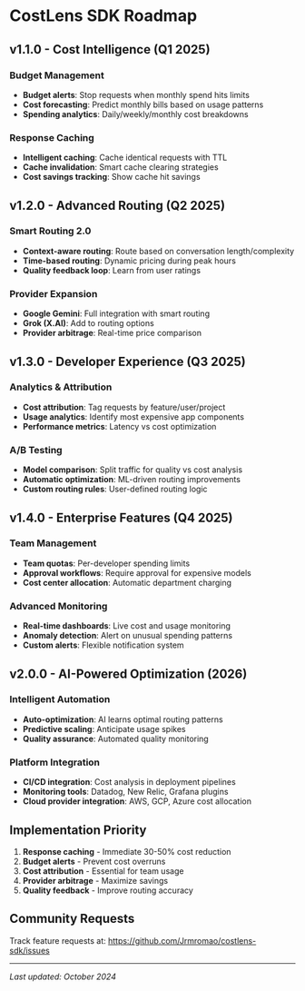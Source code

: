 # CostLens SDK Roadmap

## v1.1.0 - Cost Intelligence (Q1 2025)

### Budget Management
- **Budget alerts**: Stop requests when monthly spend hits limits
- **Cost forecasting**: Predict monthly bills based on usage patterns
- **Spending analytics**: Daily/weekly/monthly cost breakdowns

### Response Caching
- **Intelligent caching**: Cache identical requests with TTL
- **Cache invalidation**: Smart cache clearing strategies
- **Cost savings tracking**: Show cache hit savings

## v1.2.0 - Advanced Routing (Q2 2025)

### Smart Routing 2.0
- **Context-aware routing**: Route based on conversation length/complexity
- **Time-based routing**: Dynamic pricing during peak hours
- **Quality feedback loop**: Learn from user ratings

### Provider Expansion
- **Google Gemini**: Full integration with smart routing
- **Grok (X.AI)**: Add to routing options
- **Provider arbitrage**: Real-time price comparison

## v1.3.0 - Developer Experience (Q3 2025)

### Analytics & Attribution
- **Cost attribution**: Tag requests by feature/user/project
- **Usage analytics**: Identify most expensive app components
- **Performance metrics**: Latency vs cost optimization

### A/B Testing
- **Model comparison**: Split traffic for quality vs cost analysis
- **Automatic optimization**: ML-driven routing improvements
- **Custom routing rules**: User-defined routing logic

## v1.4.0 - Enterprise Features (Q4 2025)

### Team Management
- **Team quotas**: Per-developer spending limits
- **Approval workflows**: Require approval for expensive models
- **Cost center allocation**: Automatic department charging

### Advanced Monitoring
- **Real-time dashboards**: Live cost and usage monitoring
- **Anomaly detection**: Alert on unusual spending patterns
- **Custom alerts**: Flexible notification system

## v2.0.0 - AI-Powered Optimization (2026)

### Intelligent Automation
- **Auto-optimization**: AI learns optimal routing patterns
- **Predictive scaling**: Anticipate usage spikes
- **Quality assurance**: Automated quality monitoring

### Platform Integration
- **CI/CD integration**: Cost analysis in deployment pipelines
- **Monitoring tools**: Datadog, New Relic, Grafana plugins
- **Cloud provider integration**: AWS, GCP, Azure cost allocation

## Implementation Priority

1. **Response caching** - Immediate 30-50% cost reduction
2. **Budget alerts** - Prevent cost overruns
3. **Cost attribution** - Essential for team usage
4. **Provider arbitrage** - Maximize savings
5. **Quality feedback** - Improve routing accuracy

## Community Requests

Track feature requests at: https://github.com/Jrmromao/costlens-sdk/issues

---

*Last updated: October 2024*
